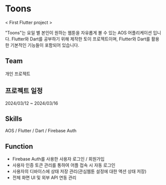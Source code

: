 # Toons

< First Flutter project >

"Toons"는 요일 별 본인이 원하는 웹툰을 자유롭게 볼 수 있는 AOS 어플리케이션 입니다.
Flutter와 Dart를 공부하기 위해 제작한 토이 프로젝트이며, Flutter와 Dart를 활용한 기본적인 기능들이 포함되어 있습니다.

## Team
개인 프로젝트

## 프로젝트 일정
2024/03/12 ~ 2024/03/16

## Skills
AOS / Flutter / Dart / Firebase Auth

## Function
<ul>
  <li>Firebase Auth를 사용한 사용자 로그인 / 회원가입</li>
  <li>사용자 인증 토큰 관리를 통하여 어플 접속 시 자동 로그인</li>
  <li>사용자의 디바이스에 상태 저장 관리(관심웹툰 설정에 대한 액션 상태 저장)</li>
  <li>전체 화면 UI 및 외부 API 연동 관리</li>
</ul>
